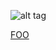 ![alt tag](../../../../../../images/modules/dashboard/bootcamp/octocat_fork.png?e7b2917c)

<a href="https://google.com">FOO</a>
